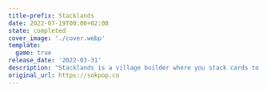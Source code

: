 ```yaml
---
title-prefix: Stacklands
date: 2022-07-19T00:00+02:00
state: completed
cover_image: './cover.webp'
template:
  game: true
release_date: '2022-03-31'
description: "Stacklands is a village builder where you stack cards to collect food, build structures, and fight creatures.\nFor example, dragging a 'Villager' card on top of a 'Berry Bush' card will spawn 'Berry' cards which the villagers can eat to survive!\nSell Cards \U0001F4B0\nYou can also sell cards to get coins which you can then use to buy Card Packs. Packs contains multiple cards that you can use to expand your village. Every pack has a focus such as Cooking, Farming or Building.\nAt the end of every Moon you'll need to feed all your villagers - so make sure you have enough food, or your villagers will starve! \U0001F480\nFeatures \U0001F525\n\U0001F0CF 100+ Cards to collect\n\U0001F4A1 25+ Ideas to find\n✅ 50+ Quests to complete\n\U0001F4E6 7 different Card Packs to buy\n\U0001F552 3-5 hours of playtime\nCombat \U0001F5E1️\nA Villager bumping into an evil creature will engage in an automatic battle. Fight Goblins, Bears, Rats and more! Improve your Villager's combat abilities by giving them weapons or by making them team up against enemies.\nFind Ideas \U0001F9E0\nExpand your knowledge by finding Idea Cards. An Idea Card will tell you how to create new cards, for example: stack 2 Wood, 1 Stone and 1 Villager to build a House."
original_url: https://sokpop.co
---
```

